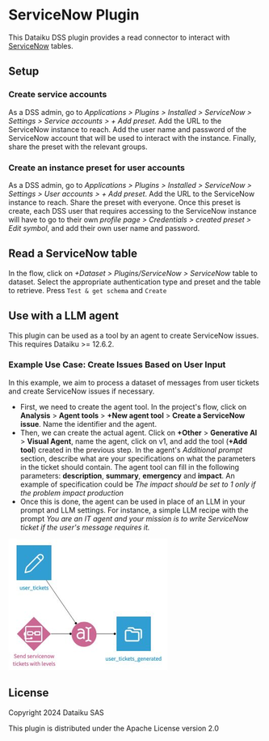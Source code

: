 # ServiceNow Plugin

This Dataiku DSS plugin provides a read connector to interact with [ServiceNow](https://www.servicenow.com/) tables.

## Setup

### Create service accounts

As a DSS admin, go to *Applications > Plugins > Installed > ServiceNow > Settings > Service accounts > + Add preset*. Add the URL to the ServiceNow instance to reach. Add the user name and password of the ServiceNow account that will be used to interact with the instance. Finally, share the preset with the relevant groups.

### Create an instance preset for user accounts

As a DSS admin, go to *Applications > Plugins > Installed > ServiceNow > Settings > User accounts > + Add preset*. Add the URL to the ServiceNow instance to reach. Share the preset with everyone.
Once this preset is create, each DSS user that requires accessing to the ServiceNow instance will have to go to their own *profile page > Credentials > created preset > Edit symbol*, and add their own user name and password. 

## Read a ServiceNow table

In the flow, click on *+Dataset > Plugins/ServiceNow > ServiceNow* table to dataset. Select the appropriate authentication type and preset and the table to retrieve. Press `Test & get schema` and `Create`

## Use with a LLM agent

This plugin can be used as a tool by an agent to create ServiceNow issues. This requires Dataiku >= 12.6.2.

### Example Use Case: Create Issues Based on User Input

In this example, we aim to process a dataset of messages from user tickets and create ServiceNow issues if necessary.
- First, we need to create the agent tool. In the project's flow, click on **Analysis** > **Agent tools** > **+New agent tool** > **Create a ServiceNow issue**. Name the identifier and the agent.
- Then, we can create the actual agent. Click on **+Other** > **Generative AI** > **Visual Agent**, name the agent, click on v1, and add the tool (**+Add tool**) created in the previous step. In the agent's *Additional prompt* section, describe what are your specifications on what the parameters in the ticket should contain. The agent tool can fill in the following parameters: **description**, **summary**, **emergency** and **impact**. An example of specification could be *The impact should be set to 1 only if the problem impact production*
- Once this is done, the agent can be used in place of an LLM in your prompt and LLM settings. For instance, a simple LLM recipe with the prompt *You are an IT agent and your mission is to write ServiceNow ticket if the user's message requires it.*

![A simple Dataiku flow using a ServiceNow issue creation agent tool](images/simple_flow_using_servicenow_agent.jpg)

## License

Copyright 2024 Dataiku SAS

This plugin is distributed under the Apache License version 2.0
